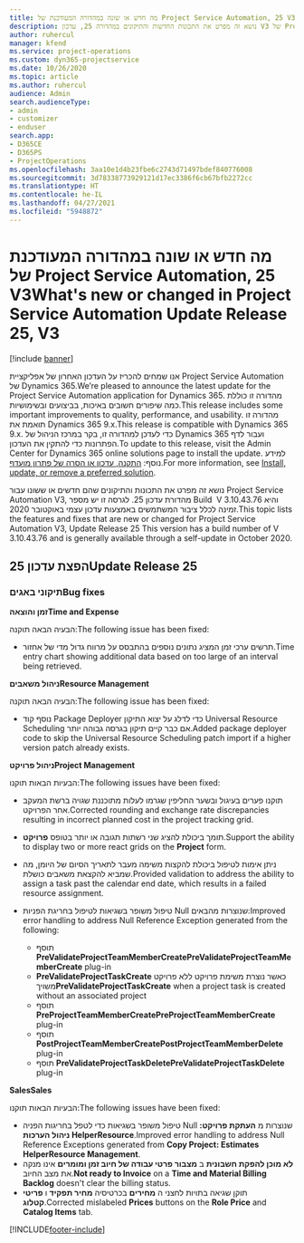 ```yaml
---
title: מה חדש או שונה במהדורה המעודכנת של Project Service Automation, 25 V3
description: נושא זה מפרט את התכונות החדשות והתיקונים במהדורה 25, עדכון V3 של Project Service Automation.
author: ruhercul
manager: kfend
ms.service: project-operations
ms.custom: dyn365-projectservice
ms.date: 10/26/2020
ms.topic: article
ms.author: ruhercul
audience: Admin
search.audienceType:
- admin
- customizer
- enduser
search.app:
- D365CE
- D365PS
- ProjectOperations
ms.openlocfilehash: 3aa10e1d4b23fbe6c2743d71497bdef840776008
ms.sourcegitcommit: 3d78338773929121d17ec3386f6cb67bfb2272cc
ms.translationtype: HT
ms.contentlocale: he-IL
ms.lasthandoff: 04/27/2021
ms.locfileid: "5948872"
---
```

# <a name="whats-new-or-changed-in-project-service-automation-update-release-25-v3"></a><span data-ttu-id="f2cdc-103">מה חדש או שונה במהדורה המעודכנת של Project Service Automation, 25 V3</span><span class="sxs-lookup"><span data-stu-id="f2cdc-103">What's new or changed in Project Service Automation Update Release 25, V3</span></span>

[!include [banner](../includes/psa-now-project-operations.md)]

<span data-ttu-id="f2cdc-104">אנו שמחים להכריז על העדכון האחרון של אפליקציית Project Service Automation של Dynamics 365.</span><span class="sxs-lookup"><span data-stu-id="f2cdc-104">We’re pleased to announce the latest update for the Project Service Automation application for Dynamics 365.</span></span> <span data-ttu-id="f2cdc-105">מהדורה זו כוללת כמה שיפורים חשובים באיכות, בביצועים ובשימושיות.</span><span class="sxs-lookup"><span data-stu-id="f2cdc-105">This release includes some important improvements to quality, performance, and usability.</span></span> <span data-ttu-id="f2cdc-106">מהדורה זו תואמת את Dynamics 365 9.x.</span><span class="sxs-lookup"><span data-stu-id="f2cdc-106">This release is compatible with Dynamics 365 9.x.</span></span> <span data-ttu-id="f2cdc-107">כדי לעדכן למהדורה זו, בקר במרכז הניהול של Dynamics 365 ועבור לדף הפתרונות כדי להתקין את העדכון.</span><span class="sxs-lookup"><span data-stu-id="f2cdc-107">To update to this release, visit the Admin Center for Dynamics 365 online solutions page to install the update.</span></span> <span data-ttu-id="f2cdc-108">למידע נוסף: [התקנה, עדכון או הסרה של פתרון מועדף](/power-platform/admin/install-remove-preferred-solution).</span><span class="sxs-lookup"><span data-stu-id="f2cdc-108">For more information, see [Install, update, or remove a preferred solution](/power-platform/admin/install-remove-preferred-solution).</span></span>

<span data-ttu-id="f2cdc-109">נושא זה מפרט את התכונות והתיקונים שהם חדשים או ששונו עבור Project Service Automation V3, מהדורת עדכון 25. לגרסה זו יש מספר Build ‏ V 3.10.43.76 והיא זמינה לכלל ציבור המשתמשים באמצעות עדכון עצמי באוקטובר 2020.</span><span class="sxs-lookup"><span data-stu-id="f2cdc-109">This topic lists the features and fixes that are new or changed for Project Service Automation V3, Update Release 25 This version has a build number of V 3.10.43.76 and is generally available through a self-update in October 2020.</span></span>

## <a name="update-release-25"></a><span data-ttu-id="f2cdc-110">הפצת עדכון 25</span><span class="sxs-lookup"><span data-stu-id="f2cdc-110">Update Release 25</span></span>

### <a name="bug-fixes"></a><span data-ttu-id="f2cdc-111">תיקוני באגים</span><span class="sxs-lookup"><span data-stu-id="f2cdc-111">Bug fixes</span></span>

<span data-ttu-id="f2cdc-112">**זמן והוצאה**</span><span class="sxs-lookup"><span data-stu-id="f2cdc-112">**Time and Expense**</span></span>

<span data-ttu-id="f2cdc-113">הבעיה הבאה תוקנה:</span><span class="sxs-lookup"><span data-stu-id="f2cdc-113">The following issue has been fixed:</span></span>

- <span data-ttu-id="f2cdc-114">תרשים ערכי זמן המציג נתונים נוספים בהתבסס על מרווח גדול מדי של אחזור.</span><span class="sxs-lookup"><span data-stu-id="f2cdc-114">Time entry chart showing additional data based on too large of an interval being retrieved.</span></span>

<span data-ttu-id="f2cdc-115">**ניהול משאבים**</span><span class="sxs-lookup"><span data-stu-id="f2cdc-115">**Resource Management**</span></span>

<span data-ttu-id="f2cdc-116">הבעיה הבאה תוקנה:</span><span class="sxs-lookup"><span data-stu-id="f2cdc-116">The following issue has been fixed:</span></span>

- <span data-ttu-id="f2cdc-117">נוסף קוד Package Deployer כדי לדלג על יצוא התיקון Universal Resource Scheduling אם כבר קיים תיקון בגרסה גבוהה יותר.</span><span class="sxs-lookup"><span data-stu-id="f2cdc-117">Added package deployer code to skip the Universal Resource Scheduling patch import if a higher version patch already exists.</span></span>

<span data-ttu-id="f2cdc-118">**ניהול פרויקט**</span><span class="sxs-lookup"><span data-stu-id="f2cdc-118">**Project Management**</span></span>

<span data-ttu-id="f2cdc-119">הבעיות הבאות תוקנו:</span><span class="sxs-lookup"><span data-stu-id="f2cdc-119">The following issues have been fixed:</span></span>

- <span data-ttu-id="f2cdc-120">תוקנו פערים בעיגול ובשער החליפין שגרמו לעלות מתוכננת שגויה ברשת המעקב אחר הפרויקט.</span><span class="sxs-lookup"><span data-stu-id="f2cdc-120">Corrected rounding and exchange rate discrepancies resulting in incorrect planned cost in the project tracking grid.</span></span>
- <span data-ttu-id="f2cdc-121">תומך ביכולת להציג שני רשתות תגובה או יותר בטופס **פרויקט**.</span><span class="sxs-lookup"><span data-stu-id="f2cdc-121">Support the ability to display two or more react grids on the **Project** form.</span></span>
- <span data-ttu-id="f2cdc-122">ניתן אימות לטיפול ביכולת להקצות משימה מעבר לתאריך הסיום של היומן, מה שמביא להקצאת משאבים כושלת.</span><span class="sxs-lookup"><span data-stu-id="f2cdc-122">Provided validation to address the ability to assign a task past the calendar end date, which results in a failed resource assignment.</span></span>
- <span data-ttu-id="f2cdc-123">טיפול משופר בשגיאות לטיפול בחריגת הפניות Null שנוצרות מהבאים:</span><span class="sxs-lookup"><span data-stu-id="f2cdc-123">Improved error handling to address Null Reference Exception generated from the following:</span></span>

    - <span data-ttu-id="f2cdc-124">תוסף **PreValidateProjectTeamMemberCreate**</span><span class="sxs-lookup"><span data-stu-id="f2cdc-124">**PreValidateProjectTeamMemberCreate** plug-in</span></span>
    - <span data-ttu-id="f2cdc-125">**PreValidateProjectTaskCreate** כאשר נוצרת משימת פרויקט ללא פרויקט משויך</span><span class="sxs-lookup"><span data-stu-id="f2cdc-125">**PreValidateProjectTaskCreate** when a project task is created without an associated project</span></span>
    - <span data-ttu-id="f2cdc-126">תוסף **PreProjectTeamMemberCreate**</span><span class="sxs-lookup"><span data-stu-id="f2cdc-126">**PreProjectTeamMemberCreate** plug-in</span></span>
    - <span data-ttu-id="f2cdc-127">תוסף **PostProjectTeamMemberCreate**</span><span class="sxs-lookup"><span data-stu-id="f2cdc-127">**PostProjectTeamMemberDelete** plug-in</span></span>
    - <span data-ttu-id="f2cdc-128">תוסף **PreValidateProjectTaskDelete**</span><span class="sxs-lookup"><span data-stu-id="f2cdc-128">**PreValidateProjectTaskDelete** plug-in</span></span>

<span data-ttu-id="f2cdc-129">**Sales**</span><span class="sxs-lookup"><span data-stu-id="f2cdc-129">**Sales**</span></span>

<span data-ttu-id="f2cdc-130">הבעיות הבאות תוקנו:</span><span class="sxs-lookup"><span data-stu-id="f2cdc-130">The following issues have been fixed:</span></span>

- <span data-ttu-id="f2cdc-131">טיפול משופר בשגיאות כדי לטפל בחריגות הפניה Null שנוצרות מ **העתקת פרויקט: ניהול הערכות HelperResource**.</span><span class="sxs-lookup"><span data-stu-id="f2cdc-131">Improved error handling to address Null Reference Exceptions generated from **Copy Project: Estimates HelperResource Management**.</span></span>
- <span data-ttu-id="f2cdc-132">**לא מוכן להפקת חשבונית** ב **מצבור פרטי עבודה של חיוב זמן ומומרים** אינו מנקה את מצב החיוב.</span><span class="sxs-lookup"><span data-stu-id="f2cdc-132">**Not ready to Invoice** on a **Time and Material Billing Backlog** doesn't clear the billing status.</span></span>
- <span data-ttu-id="f2cdc-133">תוקן שגיאה בתויות לחצני ה **מחירים** בכרטיסיה **מחיר תפקיד** ו **פריטי קטלוג**.</span><span class="sxs-lookup"><span data-stu-id="f2cdc-133">Corrected mislabeled **Prices** buttons on the **Role Price** and **Catalog Items** tab.</span></span>


[!INCLUDE[footer-include](../includes/footer-banner.md)]